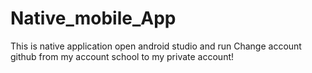 # Native_mobile_App
This is native application open android studio and run
Change account github from my account school to my private account!
